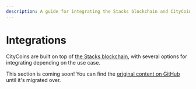 ```yaml
---
description: A guide for integrating the Stacks blockchain and CityCoins protocol.
---
```


# Integrations

CityCoins are built on top of [the Stacks blockchain](https://stacks.co), with several options for integrating depending on the use case.

This section is coming soon! You can find the [original content on GitHub](https://github.com/citycoins/integrations) until it's migrated over.
